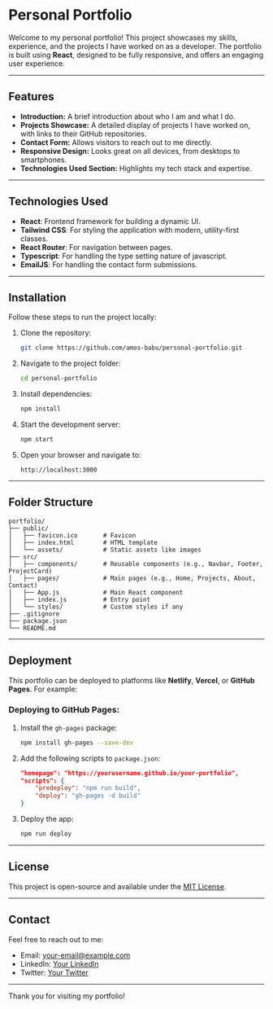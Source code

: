 # Personal Portfolio

Welcome to my personal portfolio! This project showcases my skills, experience, and the projects I have worked on as a developer. The portfolio is built using **React**, designed to be fully responsive, and offers an engaging user experience.

---

## Features

- **Introduction:** A brief introduction about who I am and what I do.
- **Projects Showcase:** A detailed display of projects I have worked on, with links to their GitHub repositories.
- **Contact Form:** Allows visitors to reach out to me directly.
- **Responsive Design:** Looks great on all devices, from desktops to smartphones.
- **Technologies Used Section:** Highlights my tech stack and expertise.

---

## Technologies Used

- **React**: Frontend framework for building a dynamic UI.
- **Tailwind CSS**: For styling the application with modern, utility-first classes.
- **React Router**: For navigation between pages.
-  **Typescript**: For handling the type setting nature of javascript.
- **EmailJS**: For handling the contact form submissions.

---

## Installation

Follow these steps to run the project locally:

1. Clone the repository:
   ```bash
   git clone https://github.com/amos-babu/personal-portfolio.git
   ```

2. Navigate to the project folder:
   ```bash
   cd personal-portfolio
   ```

3. Install dependencies:
   ```bash
   npm install
   ```

4. Start the development server:
   ```bash
   npm start
   ```

5. Open your browser and navigate to:
   ```
   http://localhost:3000
   ```

---

## Folder Structure

```
portfolio/
├── public/
│   ├── favicon.ico       # Favicon
│   ├── index.html        # HTML template
│   └── assets/           # Static assets like images
├── src/
│   ├── components/       # Reusable components (e.g., Navbar, Footer, ProjectCard)
│   ├── pages/            # Main pages (e.g., Home, Projects, About, Contact)
│   ├── App.js            # Main React component
│   ├── index.js          # Entry point
│   └── styles/           # Custom styles if any
├── .gitignore
├── package.json
└── README.md
```

---

## Deployment

This portfolio can be deployed to platforms like **Netlify**, **Vercel**, or **GitHub Pages**. For example:

### Deploying to GitHub Pages:
1. Install the `gh-pages` package:
   ```bash
   npm install gh-pages --save-dev
   ```

2. Add the following scripts to `package.json`:
   ```json
   "homepage": "https://yourusername.github.io/your-portfolio",
   "scripts": {
       "predeploy": "npm run build",
       "deploy": "gh-pages -d build"
   }
   ```

3. Deploy the app:
   ```bash
   npm run deploy
   ```

---

## License

This project is open-source and available under the [MIT License](LICENSE).

---

## Contact

Feel free to reach out to me:

- Email: your-email@example.com
- LinkedIn: [Your LinkedIn](https://linkedin.com/in/your-profile)
- Twitter: [Your Twitter](https://twitter.com/your-handle)

---

Thank you for visiting my portfolio!

